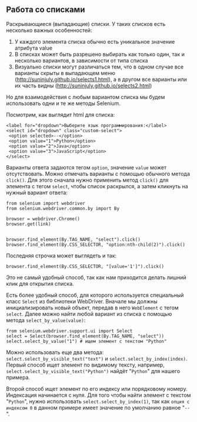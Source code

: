 ## Работа со списками
Раскрывающиеся (выпадающие) списки. У таких списков есть несколько важных особенностей:

1. У каждого элемента списка обычно есть уникальное значение атрибута value
2. В списках может быть разрешено выбирать как только один, так и несколько вариантов, в зависимости от типа списка
1. Визуально списки могут различаться тем, что в одном случае все варианты скрыты в выпадающем меню (http://suninjuly.github.io/selects1.html), а в другом все варианты или их часть видны (http://suninjuly.github.io/selects2.html)

Но для взаимодействия с любым вариантом списка мы будем использовать одни и те же методы Selenium.

 

Посмотрим, как выглядит html для списка:

```
<label for="dropdown">Выберите язык программирования:</label>
<select id="dropdown" class="custom-select">
 <option selected>--</option>
 <option value="1">Python</option>
 <option value="2">Java</option>
 <option value="3">JavaScript</option>
</select>
```
Варианты ответа задаются тегом `option`, значение `value` может отсутствовать. Можно отмечать варианты с помощью обычного метода `click()`. 
Для этого сначала нужно применить метод `click()` для элемента с тегом `select`, чтобы список раскрылся, а затем кликнуть на нужный вариант ответа:

```
from selenium import webdriver
from selenium.webdriver.common.by import By

browser = webdriver.Chrome()
browser.get(link)


browser.find_element(By.TAG_NAME, "select").click()
browser.find_element(By.CSS_SELECTOR, "option:nth-child(2)").click()
```

Последняя строчка может выглядеть и так:
```
browser.find_element(By.CSS_SELECTOR, "[value='1']").click()
```
Это не самый удобный способ, так как нам приходится делать лишний клик для открытия списка.

Есть более удобный способ, для которого используется специальный класс `Select` из библиотеки WebDriver. 
Вначале мы должны инициализировать новый объект, передав в него `WebElement` с тегом `select`. 
Далее можно найти любой вариант из списка с помощью метода `select_by_value(value)`:

```
from selenium.webdriver.support.ui import Select
select = Select(browser.find_element(By.TAG_NAME, "select"))
select.select_by_value("1") # ищем элемент с текстом "Python"
```
Можно использовать еще два метода: `select.select_by_visible_text("text")` и `select.select_by_index(index)`. 
Первый способ ищет элемент по видимому тексту, например, `select.select_by_visible_text("Python")` найдёт "`Python`" для нашего примера.

Второй способ ищет элемент по его индексу или порядковому номеру. Индексация начинается с нуля. 
Для того чтобы найти элемент с текстом "`Python`", нужно использовать `select.select_by_index(1)`, так как `опция с индексом 0` в данном примере имеет значение по умолчанию равное "`--`".
